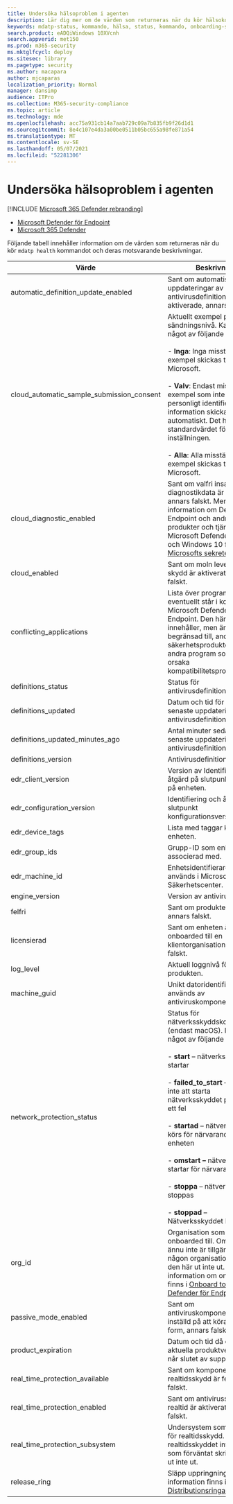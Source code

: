 ```yaml
---
title: Undersöka hälsoproblem i agenten
description: Lär dig mer om de värden som returneras när du kör hälsokommandot mdatp
keywords: mdatp-status, kommando, hälsa, status, kommando, onboarding-status
search.product: eADQiWindows 10XVcnh
search.appverid: met150
ms.prod: m365-security
ms.mktglfcycl: deploy
ms.sitesec: library
ms.pagetype: security
ms.author: macapara
author: mjcaparas
localization_priority: Normal
manager: dansimp
audience: ITPro
ms.collection: M365-security-compliance
ms.topic: article
ms.technology: mde
ms.openlocfilehash: acc75a931cb14a7aab729c09a7b835fb9f26d1d1
ms.sourcegitcommit: 8e4c107e4da3a00be0511b05bc655a98fe871a54
ms.translationtype: MT
ms.contentlocale: sv-SE
ms.lasthandoff: 05/07/2021
ms.locfileid: "52281306"
---
```

# <a name="investigate-agent-health-issues"></a>Undersöka hälsoproblem i agenten

[!INCLUDE [Microsoft 365 Defender rebranding](../../includes/microsoft-defender.md)]


- [Microsoft Defender för Endpoint](https://go.microsoft.com/fwlink/p/?linkid=2154037)
- [Microsoft 365 Defender](https://go.microsoft.com/fwlink/?linkid=2118804)


Följande tabell innehåller information om de värden som returneras när du kör `mdatp health` kommandot och deras motsvarande beskrivningar.

| Värde | Beskrivning |
|-|-|
| automatic_definition_update_enabled | Sant om automatiska uppdateringar av antivirusdefinitioner är aktiverade, annars falskt. |
|  cloud_automatic_sample_submission_consent | Aktuellt exempel på sändningsnivå. Kan vara något av följande värden:     <br><br>  - **Inga**: Inga misstänkta exempel skickas till Microsoft.  <br> <br>     - **Valv**: Endast misstänkta exempel som inte innehåller personligt identifierbar information skickas automatiskt. Det här är standardvärdet för den här inställningen.    <br> <br>   - **Alla**: Alla misstänkta exempel skickas till Microsoft.   |
| cloud_diagnostic_enabled | Sant om valfri insamling av diagnostikdata är aktiverat, annars falskt. Mer information om Defender för Endpoint och andra produkter och tjänster som Microsoft Defender Antivirus och Windows 10 finns i [Microsofts sekretesspolicy.](https://go.microsoft.com/fwlink/?linkid=827576) |
| cloud_enabled | Sant om moln levererat skydd är aktiverat, annars falskt. |
| conflicting_applications | Lista över program som eventuellt står i konflikt med Microsoft Defender för Endpoint. Den här listan innehåller, men är inte begränsad till, andra säkerhetsprodukter och andra program som kan orsaka kompatibilitetsproblem. |
| definitions_status | Status för antivirusdefinitioner. |
| definitions_updated | Datum och tid för den senaste uppdateringen av antivirusdefinitionen. |
| definitions_updated_minutes_ago | Antal minuter sedan den senaste uppdateringen av antivirusdefinitionen. |
| definitions_version | Antivirusdefinitionsversion. |
| edr_client_version | Version av Identifiering och åtgärd på slutpunkt som körs på enheten. |
| edr_configuration_version | Identifiering och åtgärd på slutpunkt konfigurationsversion. |
| edr_device_tags | Lista med taggar kopplade till enheten. |
| edr_group_ids | Grupp-ID som enheten är associerad med. |
| edr_machine_id | Enhetsidentifierare som används i Microsoft Defender Säkerhetscenter. |
| engine_version | Version av antivirusmotorn. |
| felfri | Sant om produkten är felfri, annars falskt. |
| licensierad | Sant om enheten är onboarded till en klientorganisation, annars falskt. |
| log_level | Aktuell loggnivå för produkten. |
| machine_guid | Unikt datoridentifierare som används av antiviruskomponenten. |
| network_protection_status                 | Status för nätverksskyddskomponenten (endast macOS). Kan vara något av följande värden:       <br> <br>- **start** – nätverksskyddet startar  <br> <br>     - **failed_to_start** – Det gick inte att starta nätverksskyddet på grund av ett fel   <br> <br>    - **startad** – nätverksskydd körs för närvarande på enheten     <br> <br>  - **omstart –** nätverksskyddet startar för närvarande om   <br> <br>    - **stoppa** – nätverksskyddet stoppas     <br> <br>  - **stoppad** – Nätverksskyddet körs inte |
| org_id | Organisation som enheten är onboarded till. Om enheten ännu inte är tillgänglig för någon organisation skrivs den här ut inte ut. Mer information om onboarding finns i [Onboard to Microsoft Defender för Endpoint](onboarding.md). |
| passive_mode_enabled | Sant om antiviruskomponenten är inställd på att köras i passiv form, annars falskt. |
| product_expiration | Datum och tid då den aktuella produktversionen når slutet av supporten. |
| real_time_protection_available | Sant om komponenten med realtidsskydd är felfri, annars falskt. |
| real_time_protection_enabled | Sant om antivirusskydd i realtid är aktiverat, annars falskt. |
| real_time_protection_subsystem | Undersystem som används för realtidsskydd. Om realtidsskyddet inte fungerar som förväntat skrivs det här ut inte ut. |
| release_ring | Släpp uppringning. Mer information finns i   [Distributionsringar](deployment-rings.md). |